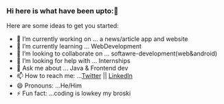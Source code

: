 ### Hi here is what have been upto:👋


Here are some ideas to get you started:

- 🔭 I’m currently working on ... a news/article app and website
- 🌱 I’m currently learning ... WebDevelopment
- 👯 I’m looking to collaborate on ... softawre-development(web&android)
- 🤔 I’m looking for help with ...  Internships
- 💬 Ask me about ... Java & Frontend dev
- 📫 How to reach me: ...<a target="_blank" href="https://twitter.com/favoriteDevAlex">Twitter</a> || <a target="_blank" href="https://www.linkedin.com/in/alex-gitari-766053228">LinkedIn</a>
- 😄 Pronouns: ...He/Him
- ⚡ Fun fact: ...coding is lowkey my broski

